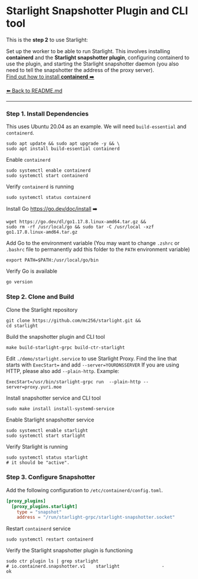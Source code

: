 # Starlight Snapshotter Plugin and CLI tool

This is the **step 2** to use Starlight:

Set up the worker to be able to run Starlight. 
This involves 
installing **containerd** and the **Starlight snapshotter plugin**, 
configuring containerd to use the plugin, 
and starting the Starlight snapshotter daemon
(you also need to tell the snapshotter the address of the proxy server).
<br>[Find out how to install **containerd** ➡️](https://containerd.io/downloads/)


[⬅️ Back to README.md](https://github.com/mc256/starlight)

---

### Step 1. Install Dependencies

This uses Ubuntu 20.04 as an example. We will need `build-essential` and `containerd`.

```shell
sudo apt update && sudo apt upgrade -y && \
sudo apt install build-essential containerd
```

Enable `containerd`
```shell
sudo systemctl enable containerd
sudo systemctl start containerd
```

Verify `containerd` is running
```shell
sudo systemctl status containerd
```

Install Go https://go.dev/doc/install ➡️

```shell
wget https://go.dev/dl/go1.17.8.linux-amd64.tar.gz &&
sudo rm -rf /usr/local/go && sudo tar -C /usr/local -xzf go1.17.8.linux-amd64.tar.gz
```

Add Go to the environment variable (You may want to change `.zshrc` or `.bashrc` file to permanently add this folder to the `PATH` environment variable)

```shell
export PATH=$PATH:/usr/local/go/bin
```

Verify Go is available
```shell
go version
```


### Step 2. Clone and Build

Clone the Starlight repository
```shell
git clone https://github.com/mc256/starlight.git &&
cd starlight
```


Build the snapshotter plugin and CLI tool
```shell
make build-starlight-grpc build-ctr-starlight
```

Edit `./demo/starlight.service` to use Starlight Proxy. 
Find the line that starts with `ExecStart=` and add `--server=YOURDNSSERVER`
If you are using HTTP, please also add `--plain-http`. 
Example:
```service
ExecStart=/usr/bin/starlight-grpc run  --plain-http --server=proxy.yuri.moe
```

Install snapshotter service and CLI tool
```shell
sudo make install install-systemd-service
```

Enable Starlight snapshotter service
```shell
sudo systemctl enable starlight
sudo systemctl start starlight
```

Verify Starlight is running
```shell
sudo systemctl status starlight
# it should be "active".
```

### Step 3. Configure Snapshotter

Add the following configuration to `/etc/containerd/config.toml`.
```toml
[proxy_plugins]
  [proxy_plugins.starlight]
    type = "snapshot"
    address = "/run/starlight-grpc/starlight-snapshotter.socket"
```

Restart `containerd` service
```shell
sudo systemctl restart containerd
```

Verify the Starlight snapshotter plugin is functioning
```shell
sudo ctr plugin ls | grep starlight 
# io.containerd.snapshotter.v1    starlight                -              ok
```

